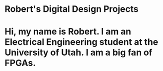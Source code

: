 # Robert's Digital Design Projects

# Hi, my name is Robert. I am an Electrical Engineering student at the University of Utah. I am a big fan of FPGAs.
